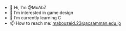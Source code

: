 - 👋 Hi, I’m @MoAbZ
- 👀 I’m interested in game design
- 🌱 I’m currently learning C
- 📫 How to reach me: mabouzeid.23@acsamman.edu.jo

<!---
MoAbZ/MoAbZ is a ✨ special ✨ repository because its `README.md` (this file) appears on your GitHub profile.
You can click the Preview link to take a look at your changes.
--->
